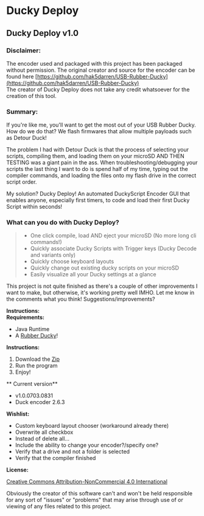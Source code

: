 Ducky Deploy 
=============
## Ducky Deploy v1.0

### Disclaimer:
The encoder used and packaged with this project has been packaged without permission. The original creator and source for the encoder can be found here [https://github.com/hak5darren/USB-Rubber-Ducky](https://github.com/hak5darren/USB-Rubber-Ducky)  
The creator of Ducky Deploy does not take any credit whatsoever for the creation of this tool. 

### Summary: 
If you're like me, you'll want to get the most out of your USB Rubber Ducky. How do we do that? We flash firmwares that allow multiple payloads such as Detour Duck!  

The problem I had with Detour Duck is that the process of selecting your scripts, compiling them, and loading them on your microSD AND THEN TESTING was a giant pain in the ass. When troubleshooting/debugging your scripts the last thing I want to do is spend half of my time, typing out the compiler commands, and loading the files onto my flash drive in the correct script order.  

My solution? Ducky Deploy! An automated DuckyScript Encoder GUI that enables anyone, especially first timers, to code and load their first Ducky Script within seconds!  


### What can you do with Ducky Deploy?

>  * One click compile, load AND eject your microSD (No more long cli commands!)
>  * Quickly associate Ducky Scripts with Trigger keys (Ducky Decode and variants only)
>  * Quickly choose keyboard layouts
>  * Quickly change out existing ducky scripts on your microSD
>  * Easily visualize all your Ducky settings at a glance 

This project is not quite finished as there's a couple of other improvements I want to make, but otherwise, it's working pretty well IMHO. Let me know in the comments what you think! Suggestions/improvements?

**Instructions:**  
**Requirements:**

  * Java Runtime
  * A [Rubber Ducky](http://usbrubberducky.com/#!index.md)! 
	
**Instructions:**

  1. Download the [Zip]()
  2. Run the program
  3. Enjoy! 
		
** Current version** 

- v1.0.0703.0831
- Duck encoder 2.6.3
		  	 
**Wishlist:**

  * Custom keyboard layout chooser (workaround already there)
  * Overwrite all checkbox
  * Instead of delete all...
  * Include the ability to change your encoder?/specify one?
  * Verify that a drive and not a folder is selected
  * Verify that the compiler finished
	
	
**License:** 

[Creative Commons Attribution-NonCommercial 4.0 International ](https://creativecommons.org/licenses/by-nc/4.0/)  

Obviously the creator of this software can't and won't be held responsible for any sort of "issues" or "problems" that may arise through use of or viewing of any files related to this project. 

